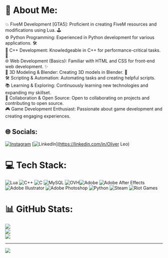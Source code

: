 # 💫 About Me:
💥 FiveM Development [GTA5]: Proficient in creating FiveM resources and modifications using Lua. 🕹️<br>⚙️ Python Programming: Experienced in Python development for various applications. 🛠️<br>🚀 C++ Development: Knowledgeable in C++ for performance-critical tasks. 🌠<br>🌐 Web Development (Basics): Familiar with HTML and CSS for front-end web development. ✨<br>🧊 3D Modeling & Blender: Creating 3D models in Blender. 📐<br>🛠️ Scripting & Automation: Automating tasks and creating helpful scripts.<br>📚 Learning & Exploring: Continuously learning new technologies and expanding my skillset.<br>🤝 Collaboration & Open Source: Open to collaborating on projects and contributing to open source.<br>🎮 Game Development Enthusiast: Passionate about game development and creating engaging experiences.


## 🌐 Socials:
[![Instagram](https://img.shields.io/badge/Instagram-%23E4405F.svg?logo=Instagram&logoColor=white)](https://instagram.com/im_oliver_mc) [![LinkedIn](https://img.shields.io/badge/LinkedIn-%230077B5.svg?logo=linkedin&logoColor=white)](https://linkedin.com/in/Oliver Leo) 

# 💻 Tech Stack:
![Lua](https://img.shields.io/badge/lua-%232C2D72.svg?style=for-the-badge&logo=lua&logoColor=white) ![C++](https://img.shields.io/badge/c++-%2300599C.svg?style=for-the-badge&logo=c%2B%2B&logoColor=white) ![C](https://img.shields.io/badge/c-%2300599C.svg?style=for-the-badge&logo=c&logoColor=white) ![MySQL](https://img.shields.io/badge/mysql-4479A1.svg?style=for-the-badge&logo=mysql&logoColor=white) ![OVH](https://img.shields.io/badge/ovh-%23123F6D.svg?style=for-the-badge&logo=ovh&logoColor=#123F6D)![Adobe](https://img.shields.io/badge/adobe-%23FF0000.svg?style=for-the-badge&logo=adobe&logoColor=white) ![Adobe After Effects](https://img.shields.io/badge/Adobe%20After%20Effects-9999FF.svg?style=for-the-badge&logo=Adobe%20After%20Effects&logoColor=white) ![Adobe Illustrator](https://img.shields.io/badge/adobe%20illustrator-%23FF9A00.svg?style=for-the-badge&logo=adobe%20illustrator&logoColor=white) ![Adobe Photoshop](https://img.shields.io/badge/adobe%20photoshop-%2331A8FF.svg?style=for-the-badge&logo=adobe%20photoshop&logoColor=white) ![Python](https://img.shields.io/badge/python-3670A0?style=for-the-badge&logo=python&logoColor=ffdd54) ![Steam](https://img.shields.io/badge/steam-%23000000.svg?style=for-the-badge&logo=steam&logoColor=white) ![Riot Games](https://img.shields.io/badge/riotgames-D32936.svg?style=for-the-badge&logo=riotgames&logoColor=white)
# 📊 GitHub Stats:
![](https://github-readme-stats.vercel.app/api?username=Oliver-prog396&theme=default&hide_border=false&include_all_commits=false&count_private=false)<br/>
![](https://github-readme-streak-stats.herokuapp.com/?user=Oliver-prog396&theme=default&hide_border=false)<br/>
![](https://github-readme-stats.vercel.app/api/top-langs/?username=Oliver-prog396&theme=default&hide_border=false&include_all_commits=false&count_private=false&layout=compact)

---
[![](https://visitcount.itsvg.in/api?id=Oliver-prog396&icon=0&color=0)](https://visitcount.itsvg.in)

<!-- Proudly created with GPRM ( https://gprm.itsvg.in ) -->
